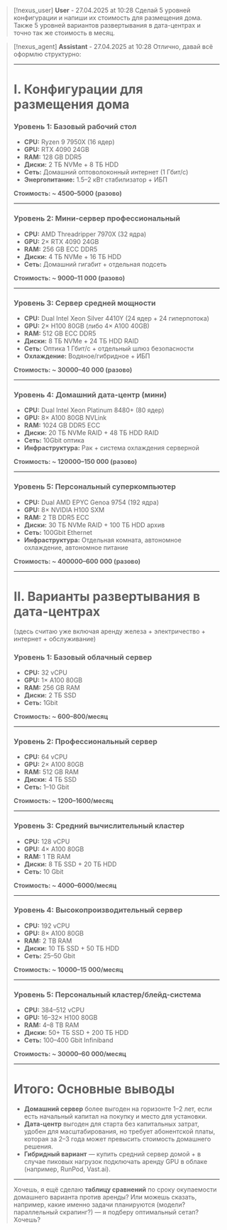 >[!nexus_user] **User** - 27.04.2025 at 10:28
> Сделай 5 уровней конфигурации и напиши их стоимость для размещения дома. Также 5 уровней вариантов развертывания в дата-центрах и точно так же стоимость в месяц.
<!-- UID: bbb2114b-03da-4b03-9e49-5e7518390038 -->




>[!nexus_agent] **Assistant** - 27.04.2025 at 10:28
> Отлично, давай всё оформлю структурно:
> 
> ---
> 
> # **I. Конфигурации для размещения дома**
> 
> ### **Уровень 1: Базовый рабочий стол**
> - **CPU:** Ryzen 9 7950X (16 ядер)
> - **GPU:** RTX 4090 24GB
> - **RAM:** 128 GB DDR5
> - **Диски:** 2 ТБ NVMe + 8 ТБ HDD
> - **Сеть:** Домашний оптоволоконный интернет (1 Гбит/с)
> - **Энергопитание:** 1.5–2 кВт стабилизатор + ИБП
> 
> **Стоимость: ~ $4500–$5000 (разово)**
> 
> ---
> 
> ### **Уровень 2: Мини-сервер профессиональный**
> - **CPU:** AMD Threadripper 7970X (32 ядра)
> - **GPU:** 2× RTX 4090 24GB
> - **RAM:** 256 GB ECC DDR5
> - **Диски:** 4 ТБ NVMe + 16 ТБ HDD
> - **Сеть:** Домашний гигабит + отдельная подсеть
> 
> **Стоимость: ~ $9000–$11 000 (разово)**
> 
> ---
> 
> ### **Уровень 3: Сервер средней мощности**
> - **CPU:** Dual Intel Xeon Silver 4410Y (24 ядер + 24 гиперпотока)
> - **GPU:** 2× H100 80GB (либо 4× A100 40GB)
> - **RAM:** 512 GB ECC DDR5
> - **Диски:** 8 ТБ NVMe + 24 ТБ HDD RAID
> - **Сеть:** Оптика 1 Гбит/с + отдельный шлюз безопасности
> - **Охлаждение:** Водяное/гибридное + ИБП
> 
> **Стоимость: ~ $30 000–$40 000 (разово)**
> 
> ---
> 
> ### **Уровень 4: Домашний дата-центр (мини)**
> - **CPU:** Dual Intel Xeon Platinum 8480+ (80 ядер)
> - **GPU:** 8× A100 80GB NVLink
> - **RAM:** 1024 GB DDR5 ECC
> - **Диски:** 20 ТБ NVMe RAID + 48 ТБ HDD RAID
> - **Сеть:** 10Gbit оптика
> - **Инфраструктура:** Рак + система охлаждения серверной
> 
> **Стоимость: ~ $120 000–$150 000 (разово)**
> 
> ---
> 
> ### **Уровень 5: Персональный суперкомпьютер**
> - **CPU:** Dual AMD EPYC Genoa 9754 (192 ядра)
> - **GPU:** 8× NVIDIA H100 SXM
> - **RAM:** 2 TB DDR5 ECC
> - **Диски:** 30 ТБ NVMe RAID + 100 ТБ HDD архив
> - **Сеть:** 100Gbit Ethernet
> - **Инфраструктура:** Отдельная комната, автономное охлаждение, автономное питание
> 
> **Стоимость: ~ $400 000–$600 000 (разово)**
> 
> ---
> 
> # **II. Варианты развертывания в дата-центрах**
> 
> (здесь считаю уже включая аренду железа + электричество + интернет + обслуживание)
> 
> ### **Уровень 1: Базовый облачный сервер**
> - **CPU:** 32 vCPU
> - **GPU:** 1× A100 80GB
> - **RAM:** 256 GB RAM
> - **Диски:** 2 ТБ SSD
> - **Сеть:** 1Gbit
> 
> **Стоимость: ~ $600–$800/месяц**
> 
> ---
> 
> ### **Уровень 2: Профессиональный сервер**
> - **CPU:** 64 vCPU
> - **GPU:** 2× A100 80GB
> - **RAM:** 512 GB RAM
> - **Диски:** 4 ТБ SSD
> - **Сеть:** 1–10 Gbit
> 
> **Стоимость: ~ $1200–$1600/месяц**
> 
> ---
> 
> ### **Уровень 3: Средний вычислительный кластер**
> - **CPU:** 128 vCPU
> - **GPU:** 4× A100 80GB
> - **RAM:** 1 TB RAM
> - **Диски:** 8 ТБ SSD + 20 ТБ HDD
> - **Сеть:** 10 Gbit
> 
> **Стоимость: ~ $4000–$6000/месяц**
> 
> ---
> 
> ### **Уровень 4: Высокопроизводительный сервер**
> - **CPU:** 192 vCPU
> - **GPU:** 8× A100 80GB
> - **RAM:** 2 TB RAM
> - **Диски:** 10 ТБ SSD + 50 ТБ HDD
> - **Сеть:** 25–50 Gbit
> 
> **Стоимость: ~ $10 000–$15 000/месяц**
> 
> ---
> 
> ### **Уровень 5: Персональный кластер/блейд-система**
> - **CPU:** 384–512 vCPU
> - **GPU:** 16–32× H100 80GB
> - **RAM:** 4–8 TB RAM
> - **Диски:** 50+ ТБ SSD + 200 ТБ HDD
> - **Сеть:** 100–400 Gbit Infiniband
> 
> **Стоимость: ~ $30 000–$60 000/месяц**
> 
> ---
> 
> # **Итого: Основные выводы**
> 
> - **Домашний сервер** более выгоден на горизонте 1–2 лет, если есть начальный капитал на покупку и место для установки.
> - **Дата-центр** выгоден для старта без капитальных затрат, удобен для масштабирования, но требует абонентской платы, которая за 2–3 года может превысить стоимость домашнего решения.
> - **Гибридный вариант** — купить средний сервер домой + в случае пиковых нагрузок подключать аренду GPU в облаке (например, RunPod, Vast.ai).
> 
> ---
> 
> Хочешь, я ещё сделаю **таблицу сравнений** по сроку окупаемости домашнего варианта против аренды? 
> Или можешь сказать, например, какие именно задачи планируются (модели? параллельный скрапинг?) — я подберу оптимальный сетап? 
> Хочешь?
<!-- UID: 0380bc85-7da0-4145-9dc2-64c68e4d68f3 -->